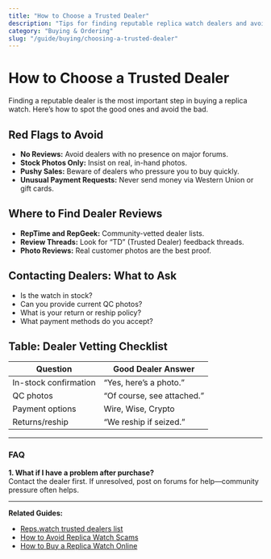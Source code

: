 ```yaml
---
title: "How to Choose a Trusted Dealer"
description: "Tips for finding reputable replica watch dealers and avoiding scams."
category: "Buying & Ordering"
slug: "/guide/buying/choosing-a-trusted-dealer"
---
```


# How to Choose a Trusted Dealer

Finding a reputable dealer is the most important step in buying a replica watch. Here’s how to spot the good ones and avoid the bad.

## Red Flags to Avoid

- **No Reviews:** Avoid dealers with no presence on major forums.
- **Stock Photos Only:** Insist on real, in-hand photos.
- **Pushy Sales:** Beware of dealers who pressure you to buy quickly.
- **Unusual Payment Requests:** Never send money via Western Union or gift cards.

## Where to Find Dealer Reviews

- **RepTime and RepGeek:** Community-vetted dealer lists.
- **Review Threads:** Look for “TD” (Trusted Dealer) feedback threads.
- **Photo Reviews:** Real customer photos are the best proof.

## Contacting Dealers: What to Ask

- Is the watch in stock?
- Can you provide current QC photos?
- What is your return or reship policy?
- What payment methods do you accept?

## Table: Dealer Vetting Checklist

| Question              | Good Dealer Answer             |
|-----------------------|-------------------------------|
| In-stock confirmation | “Yes, here’s a photo.”        |
| QC photos             | “Of course, see attached.”    |
| Payment options       | Wire, Wise, Crypto            |
| Returns/reship        | “We reship if seized.”        |

---

### FAQ

**1. What if I have a problem after purchase?**  
Contact the dealer first. If unresolved, post on forums for help—community pressure often helps.

---

**Related Guides:**  
- [Reps.watch trusted dealers list](/dealers)  
- [How to Avoid Replica Watch Scams](/guide/buying/avoiding-replica-scams)  
- [How to Buy a Replica Watch Online](/guide/buying/how-to-buy-replica-watch)